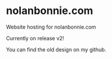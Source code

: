 # nolanbonnie.com
Website hosting for nolanbonnie.com

Currently on release v2!

You can find the old design on my github.
